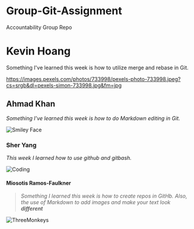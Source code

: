 # Group-Git-Assignment
Accountability Group Repo

# Kevin Hoang
Something I've learned this week is how to utilize merge and rebase in Git.

https://images.pexels.com/photos/733998/pexels-photo-733998.jpeg?cs=srgb&dl=pexels-simon-733998.jpg&fm=jpg

## Ahmad Khan
_Something I've learned this week is how to do Markdown editing in Git._

![Smiley Face](https://clipartix.com/wp-content/uploads/2016/05/Happy-face-clip-art-smiley-face-clipart-3-clipartcow.jpg)

### Sher Yang
_This week I learned how to use github and gitbash._

![Coding](https://images.squarespace-cdn.com/content/v1/589a07cb5016e157fa9a7c59/1581967521076-6MGHDV6VOOW27KF1JFYG/code-image-asset.jpeg?format=1500w)

#### Miosotis Ramos-Faulkner
> _Something I learned this week is how to create repos in GitHb.  Also, the use of Markdown to add images and make your text look **different**_

![ThreeMonkeys](https://www.desktopbackground.org/download/1024x768/2015/01/21/890472_funny-monkey-funny-monkey-wallpapers-download-fine-hd-wallpapaper-rr_1024x768_h.jpg)
